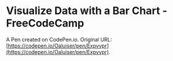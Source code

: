 # Visualize Data with a Bar Chart - FreeCodeCamp

A Pen created on CodePen.io. Original URL: [https://codepen.io/Oaluiser/pen/Expvvpr](https://codepen.io/Oaluiser/pen/Expvvpr).

